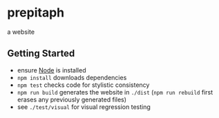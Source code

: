 prepitaph
=========

a website


Getting Started
---------------

* ensure [Node](https://nodejs.org) is installed
* `npm install` downloads dependencies
* `npm test` checks code for stylistic consistency
* `npm run build` generates the website in `./dist` (`npm run rebuild` first
  erases any previously generated files)
* see `./test/visual` for visual regression testing
